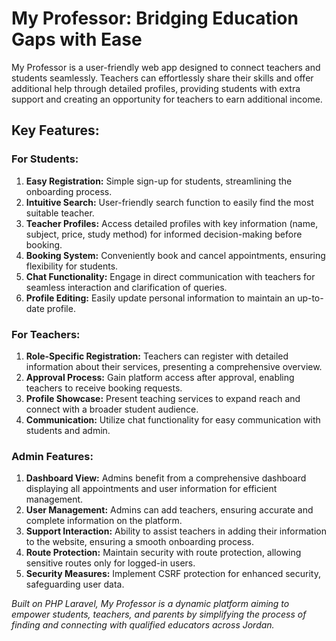 

<h1>My Professor: Bridging Education Gaps with Ease</h1>

<p>My Professor is a user-friendly web app designed to connect teachers and students seamlessly. Teachers can effortlessly share their skills and offer additional help through detailed profiles, providing students with extra support and creating an opportunity for teachers to earn additional income.</p>

<h2>Key Features:</h2>

<h3>For Students:</h3>
<ol>
    <li><strong>Easy Registration:</strong> Simple sign-up for students, streamlining the onboarding process.</li>
    <li><strong>Intuitive Search:</strong> User-friendly search function to easily find the most suitable teacher.</li>
    <li><strong>Teacher Profiles:</strong> Access detailed profiles with key information (name, subject, price, study method) for informed decision-making before booking.</li>
    <li><strong>Booking System:</strong> Conveniently book and cancel appointments, ensuring flexibility for students.</li>
    <li><strong>Chat Functionality:</strong> Engage in direct communication with teachers for seamless interaction and clarification of queries.</li>
    <li><strong>Profile Editing:</strong> Easily update personal information to maintain an up-to-date profile.</li>
</ol>

<h3>For Teachers:</h3>
<ol>
    <li><strong>Role-Specific Registration:</strong> Teachers can register with detailed information about their services, presenting a comprehensive overview.</li>
    <li><strong>Approval Process:</strong> Gain platform access after approval, enabling teachers to receive booking requests.</li>
    <li><strong>Profile Showcase:</strong> Present teaching services to expand reach and connect with a broader student audience.</li>
    <li><strong>Communication:</strong> Utilize chat functionality for easy communication with students and admin.</li>
</ol>

<h3>Admin Features:</h3>
<ol>
    <li><strong>Dashboard View:</strong> Admins benefit from a comprehensive dashboard displaying all appointments and user information for efficient management.</li>
    <li><strong>User Management:</strong> Admins can add teachers, ensuring accurate and complete information on the platform.</li>
    <li><strong>Support Interaction:</strong> Ability to assist teachers in adding their information to the website, ensuring a smooth onboarding process.</li>
    <li><strong>Route Protection:</strong> Maintain security with route protection, allowing sensitive routes only for logged-in users.</li>
    <li><strong>Security Measures:</strong> Implement CSRF protection for enhanced security, safeguarding user data.</li>
</ol>

<p><em>Built on PHP Laravel, My Professor is a dynamic platform aiming to empower students, teachers, and parents by simplifying the process of finding and connecting with qualified educators across Jordan.</em></p>

